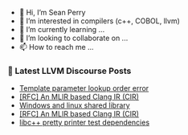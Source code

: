 - 👋 Hi, I’m Sean Perry
- 👀 I’m interested in compilers (c++, COBOL, llvm)
- 🌱 I’m currently learning ...
- 💞️ I’m looking to collaborate on ...
- 📫 How to reach me ...

<!---
s66perry/s66perry is a ✨ special ✨ repository because its `README.md` (this file) appears on your GitHub profile.
You can click the Preview link to take a look at your changes.
--->
### 📕 Latest LLVM Discourse Posts

<!-- DISCOURSE-LLVM:START -->
- [Template parameter lookup order error](https://discourse.llvm.org/t/template-parameter-lookup-order-error/63490#post_1)
- [[RFC] An MLIR based Clang IR &lpar;CIR&rpar;](https://discourse.llvm.org/t/rfc-an-mlir-based-clang-ir-cir/63319?page=4#post_69)
- [Windows and linux shared library](https://discourse.llvm.org/t/windows-and-linux-shared-library/63480#post_2)
- [[RFC] An MLIR based Clang IR &lpar;CIR&rpar;](https://discourse.llvm.org/t/rfc-an-mlir-based-clang-ir-cir/63319?page=4#post_68)
- [libc++ pretty printer test dependencies](https://discourse.llvm.org/t/libc-pretty-printer-test-dependencies/59110#post_2)
<!-- DISCOURSE-LLVM:END -->
